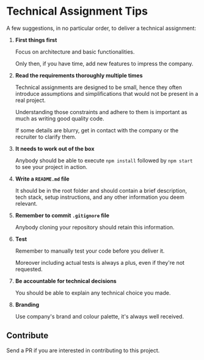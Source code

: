 # Technical Assignment Tips

A few suggestions, in no particular order, to deliver a technical assignment:

1. **First things first**

   Focus on architecture and basic functionalities.

   Only then, if you have time, add new features to impress the company.

1. **Read the requirements thoroughly multiple times**

   Technical assignments are designed to be small, hence they often introduce assumptions and simplifications that would not be present in a real project.

   Understanding those constraints and adhere to them is important as much as writing good quality code.

   If some details are blurry, get in contact with the company or the recruiter to clarify them.

1. **It needs to work out of the box**

   Anybody should be able to execute `npm install` followed by `npm start` to see your project in action.

1. **Write a `README.md` file**

   It should be in the root folder and should contain a brief description, tech stack, setup instructions, and any other information you deem relevant.

1. **Remember to commit `.gitignore` file**

   Anybody cloning your repository should retain this information.

1. **Test**

   Remember to manually test your code before you deliver it.

   Moreover including actual tests is always a plus, even if they're not requested.

1. **Be accountable for technical decisions**

   You should be able to explain any technical choice you made.

1. **Branding**

   Use company's brand and colour palette, it's always well received.

## Contribute

Send a PR if you are interested in contributing to this project.
